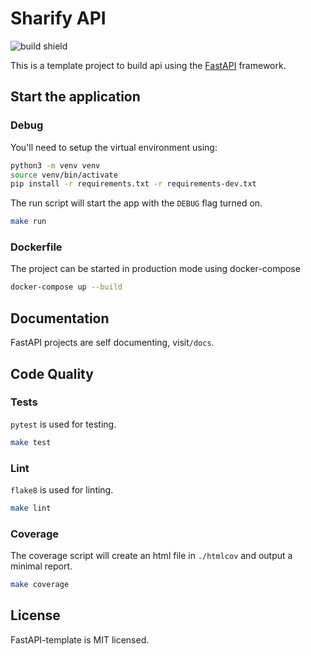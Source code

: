 # Sharify API

![build shield](https://img.shields.io/github/workflow/status/afrigon/sharify-api/Tests/master)

This is a template project to build api using the [FastAPI](https://github.com/tiangolo/fastapi) framework.

## Start the application

### Debug

You'll need to setup the virtual environment using:

```sh
python3 -m venv venv
source venv/bin/activate
pip install -r requirements.txt -r requirements-dev.txt
```

The run script will start the app with the `DEBUG` flag turned on.

```sh
make run
```

### Dockerfile

The project can be started in production mode using docker-compose

```sh
docker-compose up --build
```

## Documentation

FastAPI projects are self documenting, visit`/docs`.

## Code Quality

### Tests

`pytest` is used for testing.

```sh
make test
```

### Lint

`flake8` is used for linting.

```sh
make lint
```

### Coverage

The coverage script will create an html file in `./htmlcov` and output a minimal report.

```sh
make coverage
```

## License

FastAPI-template is MIT licensed.

